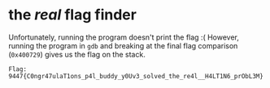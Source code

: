 # the *real* flag finder

Unfortunately, running the program doesn't print the flag :(
However, running the program in `gdb` and breaking at the final flag comparison
(`0x400729`) gives us the flag on the stack.

```
Flag: 9447{C0ngr47ulaT1ons_p4l_buddy_y0Uv3_solved_the_re4l__H4LT1N6_prObL3M}
```
